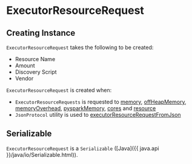 # ExecutorResourceRequest

## Creating Instance

`ExecutorResourceRequest` takes the following to be created:

* <span id="resourceName"> Resource Name
* <span id="amount"> Amount
* <span id="discoveryScript"> Discovery Script
* <span id="vendor"> Vendor

`ExecutorResourceRequest` is created when:

* `ExecutorResourceRequests` is requested to [memory](ExecutorResourceRequests.md#memory), [offHeapMemory](ExecutorResourceRequests.md#offHeapMemory), [memoryOverhead](ExecutorResourceRequests.md#memoryOverhead), [pysparkMemory](ExecutorResourceRequests.md#pysparkMemory), [cores](ExecutorResourceRequests.md#cores) and [resource](ExecutorResourceRequests.md#resource)
* `JsonProtocol` utility is used to [executorResourceRequestFromJson](../history-server/JsonProtocol.md#executorResourceRequestFromJson)

## Serializable

`ExecutorResourceRequest` is a `Serializable` ([Java]({{ java.api }}/java/io/Serializable.html)).
